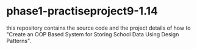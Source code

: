 # phase1-practiseproject9-1.14
this repository contains the source code and the project details of how to "Create an OOP Based System for Storing School Data Using Design Patterns".
